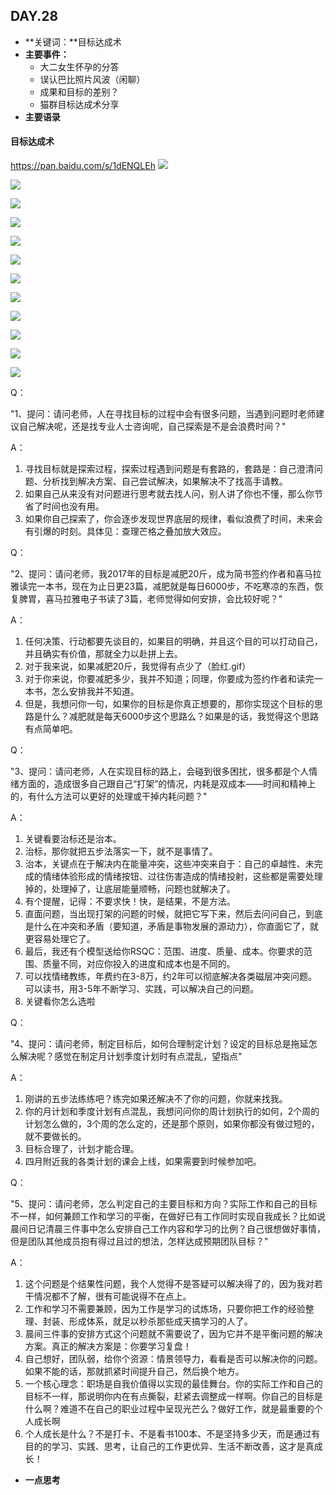## DAY.28
+ **关键词：**目标达成术
+ **主要事件：**
    + 大二女生怀孕的分答
    + 误认巴比照片风波（闲聊）
    + 成果和目标的差别？
    + 猫群目标达成术分享
+ **主要语录**

#### 目标达成术

https://pan.baidu.com/s/1dENQLEh
![](./_image/608f3e145273ba237715b843750bb3f.jpg)

![](./_image/34ccd98d3c86311391cad5803d2b366.jpg)

![](./_image/9e90ceef68308a090959a894ce1050c.jpg)

![](./_image/561a1679e402d67dfa4c7c1969b10d9.jpg)

![](./_image/cfb7f19daad441b2a4ae0bfa0d470f4.jpg)


![](./_image/dfcb83d8ddf4d601ccaf5e291e86ab9.jpg)

![](./_image/333177b5f2d62a7430390e4c1c14b72.jpg)

![](./_image/68a0505f2336d1a08b707ae5875837b.jpg)

![](./_image/413c223f4e5b8b518e17841058302b0.jpg)

![](./_image/fbfe9a09ee7d23f8820334969eb0300.jpg)

![](./_image/7a9035175567d0562ab233508cd61a9.jpg)


![](./_image/8a7d8b4a1af354b2c89f5b27128edb5.jpg)

Q：

"1、提问：请问老师，人在寻找目标的过程中会有很多问题，当遇到问题时老师建议自己解决呢，还是找专业人士咨询呢，自己探索是不是会浪费时间？"

A：

1. 寻找目标就是探索过程，探索过程遇到问题是有套路的，套路是：自己澄清问题、分析找到解决方案、自己尝试解决，如果解决不了找高手请教。
2. 如果自己从来没有对问题进行思考就去找人问，别人讲了你也不懂，那么你节省了时间也没有用。
3. 如果你自己探索了，你会逐步发现世界底层的规律，看似浪费了时间，未来会有引爆的时刻。具体见：查理芒格之叠加放大效应。

Q：

"2、提问：请问老师，我2017年的目标是减肥20斤，成为简书签约作者和喜马拉雅读完一本书，现在为止日更23篇，减肥就是每日6000步，不吃寒凉的东西，恢复脾胃，喜马拉雅电子书读了3篇，老师觉得如何安排，会比较好呢？"

A：

1. 任何决策、行动都要先谈目的，如果目的明确，并且这个目的可以打动自己，并且确实有价值，那就全力以赴拼上去。
2. 对于我来说，如果减肥20斤，我觉得有点少了（脸红.gif）
3. 对于你来说，你要减肥多少，我并不知道；同理，你要成为签约作者和读完一本书，怎么安排我并不知道。
4. 但是，我想问你一句，如果你的目标是你真正想要的，那你实现这个目标的思路是什么？减肥就是每天6000步这个思路么？如果是的话，我觉得这个思路有点简单吧。

Q：

"3、提问：请问老师，人在实现目标的路上，会碰到很多困扰，很多都是个人情绪方面的，造成很多自己跟自己“打架”的情况，内耗是双成本——时间和精神上的，有什么方法可以更好的处理或干掉内耗问题？"

A：

1. 关键看要治标还是治本。
2. 治标，那你就把五步法落实一下，就不是事情了。
3. 治本，关键点在于解决内在能量冲突，这些冲突来自于：自己的卓越性、未完成的情绪体验形成的情绪按钮、过往伤害造成的情绪投射，这些都是需要处理掉的，处理掉了，让底层能量顺畅，问题也就解决了。
4. 有个提醒，记得：不要求快！快，是结果，不是方法。
5. 直面问题，当出现打架的问题的时候，就把它写下来，然后去问问自己，到底是什么在冲突和矛盾（要知道，矛盾是事物发展的源动力），你直面它了，就更容易处理它了。
6. 最后，我还有个模型送给你RSQC：范围、进度、质量、成本。你要求的范围、质量不同，对应你投入的进度和成本也是不同的。
7. 可以找情绪教练，年费约在3-8万，约2年可以彻底解决各类磁层冲突问题。可以读书，用3-5年不断学习、实践，可以解决自己的问题。
8. 关键看你怎么选啦

Q：

"4、提问：请问老师，制定目标后，如何合理制定计划？设定的目标总是拖延怎么解决呢？感觉在制定月计划季度计划时有点混乱，望指点"

A：

1. 刚讲的五步法练练吧？练完如果还解决不了你的问题，你就来找我。
2. 你的月计划和季度计划有点混乱，我想问问你的周计划执行的如何，2个周的计划怎么做的，3个周的怎么定的，还是那个原则，如果你都没有做过短的，就不要做长的。
3. 目标合理了，计划才能合理。
4. 四月附近我的各类计划的课会上线，如果需要到时候参加吧。

Q：

"5、提问：请问老师，怎么判定自己的主要目标和方向？实际工作和自己的目标不一样，如何兼顾工作和学习的平衡，在做好已有工作同时实现自我成长？比如说晨间日记清晨三件事中怎么安排自己工作内容和学习的比例？自己很想做好事情，但是团队其他成员抱有得过且过的想法，怎样达成预期团队目标？"
 
A：

1. 这个问题是个结果性问题，我个人觉得不是答疑可以解决得了的，因为我对若干情况都不了解，很有可能说得不在点上。
2. 工作和学习不需要兼顾，因为工作是学习的试炼场，只要你把工作的经验整理、封装、形成体系，就足以秒杀那些成天搞学习的人了。
3. 晨间三件事的安排方式这个问题就不需要说了，因为它并不是平衡问题的解决方案。真正的解决方案是：你要学习复盘！
4. 自己想好，团队弱，给你个资源：情景领导力，看看是否可以解决你的问题。如果不能的话，那就抓紧时间提升自己，然后换个地方。
5. 一个核心理念：职场是自我价值得以实现的最佳舞台。你的实际工作和自己的目标不一样，那说明你内在有点撕裂，赶紧去调整成一样啊。你自己的目标是什么啊？难道不在自己的职业过程中呈现光芒么？做好工作，就是最重要的个人成长啊
6. 个人成长是什么？不是打卡、不是看书100本、不是坚持多少天，而是通过有目的的学习、实践、思考，让自己的工作更优异、生活不断改善，这才是真成长！

+ **一点思考**